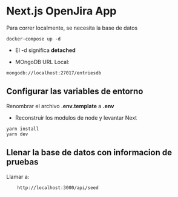 # Next.js OpenJira App
Para correr localmente, se necesita la base de datos
```
docker-compose up -d
```
* El -d significa __detached__

* MOngoDB URL Local: 
```
mongodb://localhost:27017/entriesdb
```

## Configurar las variables de entorno
Renombrar el archivo __.env.template__ a __.env__

* Reconstruir los modulos de node y levantar Next

```
yarn install
yarn dev
```

## Llenar la base de datos con informacion de pruebas

Llamar a:
```
    http://localhost:3000/api/seed
```


